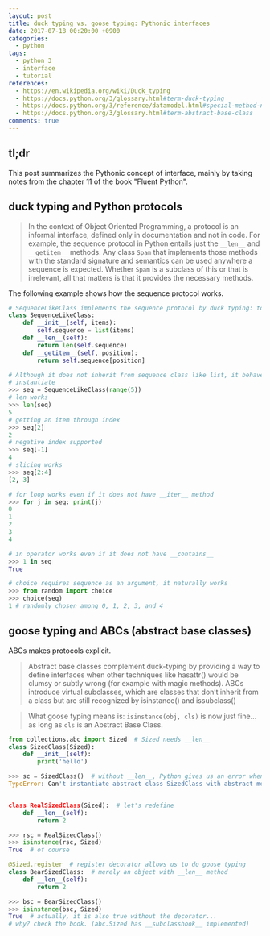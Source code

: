 ```yaml
---
layout: post
title: duck typing vs. goose typing: Pythonic interfaces
date: 2017-07-18 00:20:00 +0900
categories:
  - python
tags:
  - python 3
  - interface
  - tutorial
references:
  - https://en.wikipedia.org/wiki/Duck_typing
  - https://docs.python.org/3/glossary.html#term-duck-typing
  - https://docs.python.org/3/reference/datamodel.html#special-method-names
  - https://docs.python.org/3/glossary.html#term-abstract-base-class
comments: true
---
```


## tl;dr

This post summarizes the Pythonic concept of interface, mainly by taking notes from the chapter 11 of the book "Fluent Python".

## duck typing and Python protocols

> In the context of Object Oriented Programming, a protocol is an informal interface, defined only in documentation and not in code. For example, the sequence protocol in Python entails just the `__len__` and `__getitem__` methods. Any class `Spam` that implements those methods with the standard signature and semantics can be used anywhere a sequence is expected. Whether `Spam` is a subclass of this or that is irrelevant, all that matters is that it provides the necessary methods.

The following example shows how the sequence protocol works.

```python
# SequenceLikeClass implements the sequence protocol by duck typing: to equip with special methods __len__ and __getitem__, which are methods corresnponding to the sequence protocol.
class SequenceLikeClass:
    def __init__(self, items):
        self.sequence = list(items)
    def __len__(self):
        return len(self.sequence)
    def __getitem__(self, position):
        return self.sequence[position]

# Although it does not inherit from sequence class like list, it behaves well like some sequence class.
# instantiate
>>> seq = SequenceLikeClass(range(5))
# len works
>>> len(seq)
5
# getting an item through index
>>> seq[2]
2
# negative index supported
>>> seq[-1]
4
# slicing works
>>> seq[2:4]
[2, 3]

# for loop works even if it does not have __iter__ method
>>> for j in seq: print(j)
0
1
2
3
4

# in operator works even if it does not have __contains__
>>> 1 in seq
True

# choice requires sequence as an argument, it naturally works
>>> from random import choice
>>> choice(seq)
1 # randomly chosen among 0, 1, 2, 3, and 4
```

## goose typing and ABCs (abstract base classes)

ABCs makes protocols explicit.

> Abstract base classes complement duck-typing by providing a way to define interfaces when other techniques like hasattr() would be clumsy or subtly wrong (for example with magic methods). ABCs introduce virtual subclasses, which are classes that don’t inherit from a class but are still recognized by isinstance() and issubclass()

> What goose typing means is: `isinstance(obj, cls)` is now just fine... as long as `cls` is an Abstract Base Class.

```python
from collections.abc import Sized  # Sized needs __len__
class SizedClass(Sized):
    def __init__(self):
        print('hello')

>>> sc = SizedClass()  # without __len__, Python gives us an error when instantiating, not importing
TypeError: Can't instantiate abstract class SizedClass with abstract methods __len__


class RealSizedClass(Sized):  # let's redefine
    def __len__(self):
        return 2

>>> rsc = RealSizedClass()
>>> isinstance(rsc, Sized)
True  # of course

@Sized.register  # register decorator allows us to do goose typing
class BearSizedClass:  # merely an object with __len__ method
    def __len__(self):
        return 2

>>> bsc = BearSizedClass()
>>> isinstance(bsc, Sized)
True  # actually, it is also true without the decorator...
# why? check the book. (abc.Sized has __subclasshook__ implemented)
```
